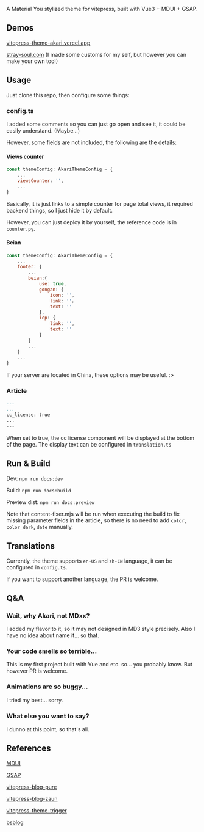 A Material You stylized theme for vitepress, built with Vue3 + MDUI + GSAP.


## Demos

[vitepress-theme-akari.vercel.app](https://vitepress-theme-akari.vercel.app)

[stray-soul.com](https://stray-soul.com) (I made some customs for my self, but however you can make your own too!)

## Usage

Just clone this repo, then configure some things:

### config.ts

I added some comments so you can just go open and see it, it could be easily understand. (Maybe...)

However, some fields are not included, the following are the details:

#### Views counter

```js
const themeConfig: AkariThemeConfig = {
    ...
    viewsCounter: '',
    ...
}

```

Basically, it is just links to a simple counter for page total views, it required backend things, so I just hide it by default.

However, you can just deploy it by yourself, the reference code is in `counter.py`.


#### Beian

```js
const themeConfig: AkariThemeConfig = {
    ...
    footer: {
        ...
        beian:{
            use: true,
            gongan: {
                icon: '',
                link: ''，
                text: ''
            },
            icp: {
                link: '',
                text: ''
            }
        }
        ...
    }
    ...
}

```

If your server are located in China, these options may be useful. :>

### Article

```md
---
...
cc_license: true
...
---
```

When set to true, the cc license component will be displayed at the bottom of the page. The display text can be configured in `translation.ts`


## Run & Build

Dev: `npm run docs:dev`

Build: `npm run docs:build`

Preview dist: `npm run docs:preview`

Note that content-fixer.mjs will be run when executing the build to fix missing parameter fields in the article, so there is no need to add `color`, `color_dark`, `date` manually.


## Translations

Currently, the theme supports `en-US` and `zh-CN` language, it can be configured in `config.ts`.

If you want to support another language, the PR is welcome.


## Q&A

### Wait, why Akari, not MDxx?

I added my flavor to it, so it may not designed in MD3 style precisely. Also I have no idea about name it... so that.

### Your code smells so terrible...

This is my first project built with Vue and etc. so... you probably know. But however PR is welcome.

### Animations are so buggy...

I tried my best... sorry.

### What else you want to say?

I dunno at this point, so that's all.

## References

[MDUI](https://mdui.org/)

[GSAP](https://gsap.com/)

[vitepress-blog-pure](https://github.com/airene/vitepress-blog-pure)

[vitepress-blog-zaun](https://github.com/clark-cui/vitepress-blog-zaun)

[vitepress-theme-trigger](https://github.com/laplacetw/vitepress-theme-trigger)

[bsblog](https://github.com/bsdayo/blog)

